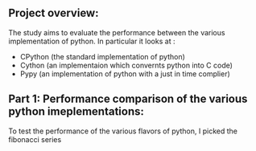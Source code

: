 ## Project overview:

The study aims to evaluate the performance between the various implementation of python.
In particular it looks at : 
- CPython (the standard implementation of python)
- Cython (an implementaion which convernts python into C code)
- Pypy (an implementation of python with a just in time complier)
<!-- #TODO: ADD ONE MORE PYTHON IMEPLEMENTATION LATER -->

## Part 1: Performance comparison of the various python imeplementations: 

To test the performance of the various flavors of python, I picked the fibonacci series